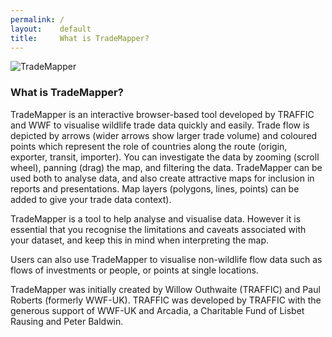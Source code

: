 ```yaml
---
permalink: /
layout:    default
title:     What is TradeMapper?
---
```

![TradeMapper](https://github.com/trademapper/trademapper-js/blob/staging/TradeMapper_cover.png)


### What is TradeMapper?

TradeMapper is an interactive browser-based tool developed by TRAFFIC and WWF to visualise wildlife trade data quickly and easily. Trade flow is depicted by arrows (wider arrows show larger trade volume) and coloured points which represent the role of countries along the route (origin, exporter, transit, importer). You can investigate the data by zooming (scroll wheel), panning (drag) the map, and filtering the data. TradeMapper can be used both to analyse data, and also create attractive maps for inclusion in reports and presentations. Map layers (polygons, lines, points) can be added to give your trade data context).

TradeMapper is a tool to help analyse and visualise data. However it is essential that you recognise the limitations and caveats associated with your dataset, and keep this in mind when interpreting the map.

Users can also use TradeMapper to visualise non-wildlife flow data such as flows of investments or people, or points at single locations.  

TradeMapper was initially created by Willow Outhwaite (TRAFFIC) and Paul Roberts (formerly WWF-UK). TRAFFIC was developed by TRAFFIC with the generous support of WWF-UK and Arcadia, a Charitable Fund of Lisbet Rausing and Peter Baldwin.
 


